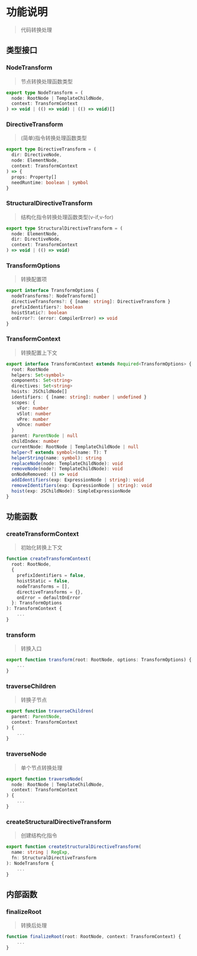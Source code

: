 # 功能说明
> 代码转换处理

## 类型接口
### NodeTransform
> 节点转换处理函数类型
```ts
export type NodeTransform = (
  node: RootNode | TemplateChildNode,
  context: TransformContext
) => void | (() => void) | (() => void)[]
```
### DirectiveTransform
> (简单)指令转换处理函数类型
```ts
export type DirectiveTransform = (
  dir: DirectiveNode,
  node: ElementNode,
  context: TransformContext
) => {
  props: Property[]
  needRuntime: boolean | symbol
}
```
### StructuralDirectiveTransform
> 结构化指令转换处理函数类型(v-if,v-for)
```ts
export type StructuralDirectiveTransform = (
  node: ElementNode,
  dir: DirectiveNode,
  context: TransformContext
) => void | (() => void)
```
### TransformOptions
> 转换配置项
```ts
export interface TransformOptions {
  nodeTransforms?: NodeTransform[]
  directiveTransforms?: { [name: string]: DirectiveTransform }
  prefixIdentifiers?: boolean
  hoistStatic?: boolean
  onError?: (error: CompilerError) => void
}
```
### TransformContext
> 转换配置上下文
```ts
export interface TransformContext extends Required<TransformOptions> {
  root: RootNode
  helpers: Set<symbol>
  components: Set<string>
  directives: Set<string>
  hoists: JSChildNode[]
  identifiers: { [name: string]: number | undefined }
  scopes: {
    vFor: number
    vSlot: number
    vPre: number
    vOnce: number
  }
  parent: ParentNode | null
  childIndex: number
  currentNode: RootNode | TemplateChildNode | null
  helper<T extends symbol>(name: T): T
  helperString(name: symbol): string
  replaceNode(node: TemplateChildNode): void
  removeNode(node?: TemplateChildNode): void
  onNodeRemoved: () => void
  addIdentifiers(exp: ExpressionNode | string): void
  removeIdentifiers(exp: ExpressionNode | string): void
  hoist(exp: JSChildNode): SimpleExpressionNode
}
```
## 功能函数
### createTransformContext
> 初始化转换上下文
```ts
function createTransformContext(
  root: RootNode,
  {
    prefixIdentifiers = false,
    hoistStatic = false,
    nodeTransforms = [],
    directiveTransforms = {},
    onError = defaultOnError
  }: TransformOptions
): TransformContext {
    ...
}
```
### transform
> 转换入口
```ts
export function transform(root: RootNode, options: TransformOptions) {
    ...
}
```
### traverseChildren
> 转换子节点
```ts
export function traverseChildren(
  parent: ParentNode,
  context: TransformContext
) {
    ...
}
```
### traverseNode
> 单个节点转换处理
```ts
export function traverseNode(
  node: RootNode | TemplateChildNode,
  context: TransformContext
) {
    ...
}
```
### createStructuralDirectiveTransform
> 创建结构化指令
```ts
export function createStructuralDirectiveTransform(
  name: string | RegExp,
  fn: StructuralDirectiveTransform
): NodeTransform {
    ...
}
```
## 内部函数
### finalizeRoot
> 转换后处理
```ts
function finalizeRoot(root: RootNode, context: TransformContext) {
    ...
}
```
